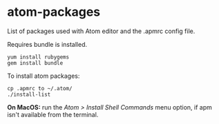 # atom-packages

List of packages used with Atom editor and the .apmrc config file.

Requires bundle is installed.
```
yum install rubygems
gem install bundle
```

To install atom packages:
```
cp .apmrc to ~/.atom/
./install-list
```

**On MacOS:** run the _Atom > Install Shell Commands_ menu option, if apm isn't 
available from the terminal.

